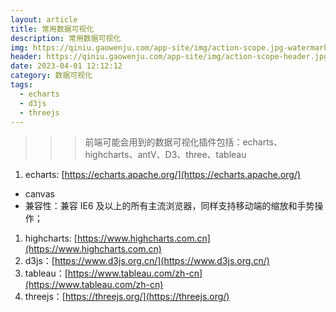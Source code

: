 ```yaml
---
layout: article
title: 常用数据可视化
description: 常用数据可视化
img: https://qiniu.gaowenju.com/app-site/img/action-scope.jpg-watermark
header: https://qiniu.gaowenju.com/app-site/img/action-scope-header.jpg-watermark
date: 2023-04-01 12:12:12
category: 数据可视化
tags:
  - echarts
  - d3js
  - threejs
---
```



> > > 前端可能会用到的数据可视化插件包括：echarts、highcharts、antV、D3、three、tableau

1. echarts: [https://echarts.apache.org/](https://echarts.apache.org/)

- canvas
- 兼容性：兼容 IE6 及以上的所有主流浏览器，同样支持移动端的缩放和手势操作；

1. highcharts: [https://www.highcharts.com.cn](https://www.highcharts.com.cn)
1. d3js：[https://www.d3js.org.cn/](https://www.d3js.org.cn/)
1. tableau：[https://www.tableau.com/zh-cn](https://www.tableau.com/zh-cn)
1. threejs：[https://threejs.org/](https://threejs.org/)
